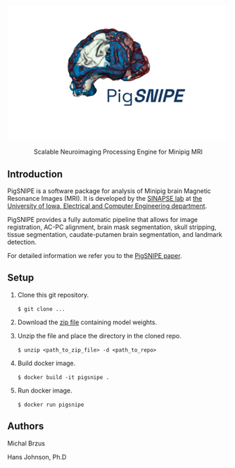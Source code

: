 ![](/pigsnipe_logo.png)

<div align="center">
  <p align="center">Scalable Neuroimaging Processing Engine for Minipig MRI</p>
</div>

## Introduction

PigSNIPE is a software package for analysis of Minipig brain Magnetic Resonance Images (MRI). It is developed by the [SINAPSE lab](https://medicine.uiowa.edu/psychiatry/sinapse) at 
[the University of Iowa, Electrical and Computer Engineering department](https://ece.engineering.uiowa.edu/).

PigSNIPE provides a fully automatic pipeline that allows for image registration, AC-PC alignment, brain mask segmentation, skull stripping, tissue segmentation, caudate-putamen brain segmentation, and landmark detection.

For detailed information we refer you to the [PigSNIPE paper]().

## Setup

1. Clone this git repository.

    `$ git clone ...`

2. Download the [zip file](https://iowa.sharepoint.com/:u:/r/sites/SINAPSELAB/Shared%20Documents/PigSNIPE/DL_MODEL_PARAMS.zip?csf=1&web=1&e=8y0BX4) containing model weights.

3. Unzip the file and place the directory in the cloned repo.

    `$ unzip <path_to_zip_file> -d <path_to_repo> `

4. Build docker image.

    `$ docker build -it pigsnipe .`

5. Run docker image.

    `$ docker run pigsnipe`

## Authors

Michal Brzus

Hans Johnson, Ph.D

